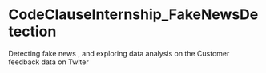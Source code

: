 # CodeClauseInternship_FakeNewsDetection
Detecting fake news , and exploring data analysis on the Customer feedback data on Twiter
